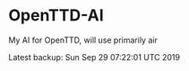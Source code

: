# OpenTTD-AI
My AI for OpenTTD, will use primarily air

Latest backup: Sun Sep 29 07:22:01 UTC 2019
